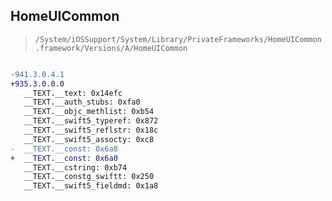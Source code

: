 ## HomeUICommon

> `/System/iOSSupport/System/Library/PrivateFrameworks/HomeUICommon.framework/Versions/A/HomeUICommon`

```diff

-941.3.0.4.1
+935.3.0.0.0
   __TEXT.__text: 0x14efc
   __TEXT.__auth_stubs: 0xfa0
   __TEXT.__objc_methlist: 0xb54
   __TEXT.__swift5_typeref: 0x872
   __TEXT.__swift5_reflstr: 0x18c
   __TEXT.__swift5_assocty: 0xc8
-  __TEXT.__const: 0x6a8
+  __TEXT.__const: 0x6a0
   __TEXT.__cstring: 0xb74
   __TEXT.__constg_swiftt: 0x250
   __TEXT.__swift5_fieldmd: 0x1a8

```
